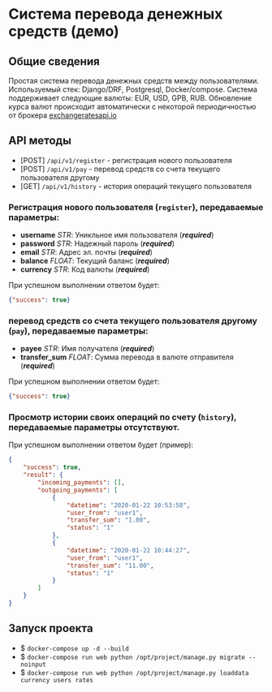 # Система перевода денежных средств (демо)

## Общие сведения
Простая система перевода денежных средств между пользователями. Используемый стек: Django/DRF, Postgresql, Docker/compose.
Система поддерживает следующие валюты: EUR, USD, GPB, RUB.
Обновление курса валют происходит автоматически с некоторой периодичностью от брокера [exchangeratesapi.io](https://exchangeratesapi.io/)

## API методы
- [POST] `/api/v1/register` - регистрация нового пользователя
- [POST] `/api/v1/pay` - перевод средств со счета текущего пользователя другому
- [GET] `/api/v1/history` - история операций текущего пользователя

### Регистрация нового пользователя (`register`), передаваемые параметры:
- **username** _STR_: Уникльное имя пользователя (___required___)
- **password** _STR_: Надежный пароль (___required___)
- **email** _STR_: Адрес эл. почты (___required___)
- **balance** _FLOAT_: Текущий баланс (___required___)
- **currency** _STR_: Код валюты (___required___)

При успешном выполнении ответом будет:
```json
{"success": true}
```

### перевод средств со счета текущего пользователя другому (`pay`), передаваемые параметры:
- **payee** _STR_: Имя получателя (___required___)
- **transfer_sum** _FLOAT_: Сумма перевода в валюте отправителя (___required___)

При успешном выполнении ответом будет:
```json
{"success": true}
```

### Просмотр истории своих операций по счету (`history`), передаваемые параметры отсутствуют.
При успешном выполнении ответом будет (пример):
```json
{
    "success": true,
    "result": {
        "incoming_payments": [],
        "outgoing_payments": [
            {
                "datetime": "2020-01-22 10:53:58",
                "user_from": "user1",
                "transfer_sum": "1.00",
                "status": "1"
            },
            {
                "datetime": "2020-01-22 10:44:27",
                "user_from": "user1",
                "transfer_sum": "11.00",
                "status": "1"
            }
        ]
    }
}
```

## Запуск проекта
- $ `docker-compose up -d --build`
- $ `docker-compose run web python /opt/project/manage.py migrate --noinput`
- $ `docker-compose run web python /opt/project/manage.py loaddata currency users rates`
